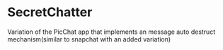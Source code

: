 # SecretChatter
Variation of the PicChat app that implements an message auto destruct mechanism(similar to snapchat with an added variation) 
